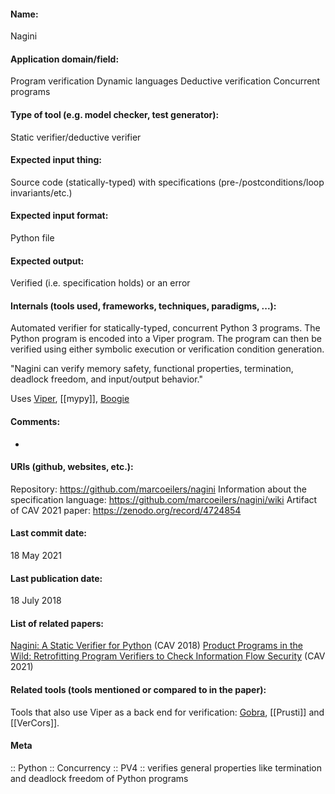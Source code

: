 #### Name:
Nagini

#### Application domain/field:
Program verification
Dynamic languages
Deductive verification
Concurrent programs

#### Type of tool (e.g. model checker, test generator):
Static verifier/deductive verifier

#### Expected input thing:
Source code (statically-typed) with specifications (pre-/postconditions/loop invariants/etc.)

#### Expected input format:
Python file

#### Expected output:
Verified (i.e. specification holds) or an error

#### Internals (tools used, frameworks, techniques, paradigms, ...):
Automated verifier for statically-typed, concurrent Python 3 programs. The Python program is encoded into a Viper program. The program can then be verified using either symbolic execution or verification condition generation.

"Nagini can verify memory safety, functional properties, termination, deadlock freedom, and input/output behavior."

Uses [Viper](Frameworks/Viper.md), [[mypy]], [Boogie](Frameworks/Boogie.md)

#### Comments:
-

#### URIs (github, websites, etc.):
Repository: https://github.com/marcoeilers/nagini
Information about the specification language: https://github.com/marcoeilers/nagini/wiki
Artifact of CAV 2021 paper: https://zenodo.org/record/4724854

#### Last commit date:
18 May 2021

#### Last publication date:
18 July 2018

#### List of related papers:
[Nagini: A Static Verifier for Python](https://doi.org/10.1007/978-3-319-96145-3_33) (CAV 2018)
[Product Programs in the Wild: Retrofitting Program Verifiers to Check Information Flow Security](https://doi.org/10.1007/978-3-030-81685-8_34) (CAV 2021)

#### Related tools (tools mentioned or compared to in the paper):
Tools that also use Viper as a back end for verification: [Gobra](Gobra.md), [[Prusti]] and [[VerCors]].

#### Meta
:: Python
:: Concurrency
:: PV4 :: verifies general properties like termination and deadlock freedom of Python programs